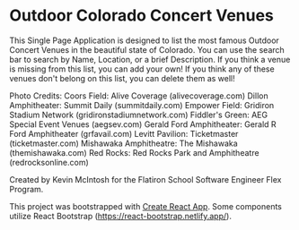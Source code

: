 # Outdoor Colorado Concert Venues

This Single Page Application is designed to list the most famous Outdoor Concert Venues in the beautiful state of Colorado. You can use the search bar to search by Name, Location, or a brief Description. If you think a venue is missing from this list, you can add your own! If you think any of these venues don't belong on this list, you can delete them as well!

Photo Credits:
Coors Field: Alive Coverage (alivecoverage.com)
Dillon Amphitheater: Summit Daily (summitdaily.com)
Empower Field: Gridiron Stadium Network (gridironstadiumnetwork.com)
Fiddler's Green: AEG Special Event Venues (aegsev.com)
Gerald Ford Amphitheater: Gerald R Ford Amphitheater (grfavail.com)
Levitt Pavilion: Ticketmaster (ticketmaster.com)
Mishawaka Amphitheatre: The Mishawaka (themishawaka.com)
Red Rocks: Red Rocks Park and Amphitheatre (redrocksonline.com)

Created by Kevin McIntosh for the Flatiron School Software Engineer Flex Program.

This project was bootstrapped with [Create React App](https://github.com/facebook/create-react-app).
Some components utilize React Bootstrap (https://react-bootstrap.netlify.app/).